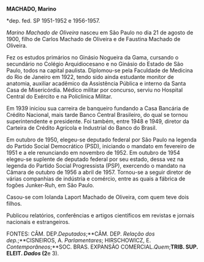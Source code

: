 **MACHADO, Marino**

\*dep. fed. SP 1951-1952 e 1956-1957.

*Marino Machado de Oliveira* nasceu em São Paulo no dia 21 de agosto de
1900, filho de Carlos Machado de Oliveira e de Faustina Machado de
Oliveira.

Fez os estudos primários no Ginásio Nogueira da Gama, cursando o
secundário no Colégio Arquidiocesano e no Ginásio do Estado de São
Paulo, todos na capital paulista. Diplomou-se pela Faculdade de Medicina
do Rio de Janeiro em 1922, tendo sido ainda estudante monitor de
anatomia, auxiliar acadêmico da Assistência Pública e interno da Santa
Casa de Misericórdia. Médico militar por concurso, serviu no Hospital
Central do Exército e na Policlínica Militar.

Em 1939 iniciou sua carreira de banqueiro fundando a Casa Bancária de
Crédito Nacional, mais tarde Banco Central Brasileiro, do qual se tornou
superintendente e presidente. Foi também, entre 1948 e 1949, diretor da
Carteira de Crédito Agrícola e Industrial do Banco do Brasil.

Em outubro de 1950, elegeu-se deputado federal por São Paulo na legenda
do Partido Social Democrático (PSD), iniciando o mandato em fevereiro de
1951 e a ele renunciando em novembro de 1952. Em outubro de 1954
elegeu-se suplente de deputado federal por seu estado, dessa vez na
legenda do Partido Social Progressista (PSP), exercendo o mandato na
Câmara de outubro de 1956 a abril de 1957. Tornou-se a seguir diretor de
várias companhias de indústria e comércio, entre as quais a fábrica de
fogões Junker-Ruh, em São Paulo.

Casou-se com Iolanda Laport Machado de Oliveira, com quem teve dois
filhos.

Publicou relatórios, conferências e artigos científicos em revistas e
jornais nacionais e estrangeiros.

FONTES: CÂM. DEP.*Deputados*;**CÂM. DEP. *Relação dos dep.*;**CISNEIROS,
A. *Parlamentares*; HIRSCHOWICZ, E. *Contemporâneos*;**SOC. BRAS.
EXPANSÃO COMERCIAL.*Quem*;**TRIB. SUP. ELEIT. *Dados* (2**e 3).

 
